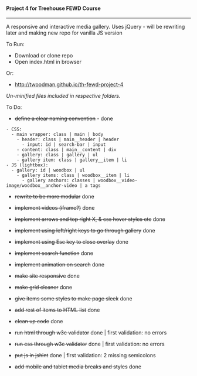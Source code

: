 #### Project 4 for Treehouse FEWD Course
----

A responsive and interactive media gallery.
Uses jQuery - will be rewriting later and making new repo for vanilla JS version


To Run:
- Download or clone repo
- Open index.html in browser


Or:
- http://twoodman.github.io/th-fewd-project-4



*Un-minified files included in respective folders.*


To Do:

- ~~define a clear naming convention~~ - done
```
- CSS:
  - main wrapper: class | main | body
    - header: class | main__header | header
      - input: id | search-bar | input
    - content: class | main__content | div
    - gallery: class | gallery | ul
    - gallery item: class | gallery__item | li
- JS (lightbox):
  - gallery: id | woodbox | ul
    - gallery items: class | woodbox__item | li
      - gallery anchors: classes | woodbox__video-image/woodbox__anchor-video | a tags
```

- ~~rewrite to be more modular~~ done
- ~~implement videos (iframe?)~~ done
- ~~implement arrows and top right X, & css hover styles etc~~ done
- ~~implement using left/right keys to go through gallery~~ done
- ~~implement using Esc key to close overlay~~ done
- ~~implement search function~~ done
- ~~implement animation on search~~ done
- ~~make site responsive~~ done
- ~~make grid cleaner~~ done
- ~~give items some styles to make page sleek~~ done
- ~~add rest of items to HTML list~~ done
- ~~clean up code~~ done
- ~~run html through w3c validator~~ done | first validation: no errors
- ~~run css through w3c validator~~ done | first validation: no errors
- ~~put js in jshint~~ done | first validation: 2 missing semicolons


- ~~add mobile and tablet media breaks and styles~~ done